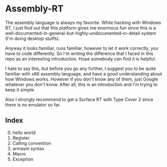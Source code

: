 Assembly-RT
===========

The assembly language is always my favorite. While hacking with Windows RT, I just find out that this platform gives me enormous fun since this is a well-documented-in-general-but-highly-undocumented-in-detail system (I'm doing desktop stuffs).

Anyway it looks familiar, runs familiar, however to let it work correctly, you have to code differently. So I'm writing the difference that I faced in this repo as an interesting introduction. Hope somebody can find it is helpful.

I hate to say this, but before you go any further, I suggest you to be quite familiar with x86 assembly language, and have a good understanding about how Windows works. However if you don't know any of them, just Google whatever you don't know. After all, this is an introduction and I'm trying to keep it simple.

Also I strongly recommend to get a Surface RT with Type Cover 2 since there is no emulator so far.

Index
-----

0. hello world
1. Register
2. Calling convention
3. armasm syntax
4. Macro
5. Exception
